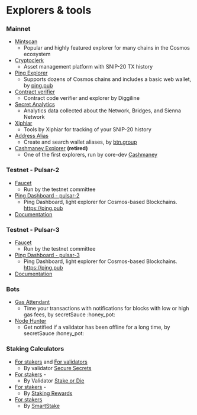 # Explorers & tools

### Mainnet

* [Mintscan](https://www.mintscan.io/secret)
  * Popular and highly featured explorer for many chains in the Cosmos ecosystem
* [Cryptoclerk](https://www.cryptoclerk.xyz/introduction)
  * Asset management platform with SNIP-20 TX history
* [Ping Explorer](https://ping.pub/secret)
  * Supports dozens of Cosmos chains and includes a basic web wallet, by [ping.pub](https://ping.pub/)
* [Contract verifier](https://github.com/digiline-io/secret-contract-verifier)
  * Contract code verifier and explorer by Diggiline
* [Secret Analytics](https://secretanalytics.xyz/)
  * Analytics data collected about the Network, Bridges, and Sienna Network
* [Xiphiar](https://scrthost.xiphiar.com/)
  * Tools by Xiphiar for tracking of your SNIP-20 history
* [Address Alias](https://btn.group/secret\_network/address\_alias)
  * Create and search wallet aliases, by [btn.group](https://www.btn.group)
* [Cashmaney Explorer](https://explorer.cashmaney.com) **(retired)**
  * One of the first explorers, run by core-dev [Cashmaney](https://twitter.com/Cashmaney3/)

### Testnet - Pulsar-2

* [Faucet](https://faucet.pulsar.scrttestnet.com/)
  * Run by the testnet committee
* [Ping Dashboard - pulsar-2](https://testnet.ping.pub/secret/)
  * Ping Dashboard, light explorer for Cosmos-based Blockchains. https://ping.pub
* [Documentation](../../infrastructure/node-runners/testnet/)

### Testnet - Pulsar-3

* [Faucet](https://faucet-ui-pulsar3.vercel.app/)
  * Run by the testnet committee
* [Ping Dashboard - pulsar-3](https://explorer-pulsar3.vercel.app)
  * Ping Dashboard, light explorer for Cosmos-based Blockchains. https://ping.pub
* [Documentation](../../infrastructure/node-runners/testnet/)

### Bots

* [Gas Attendant](https://t.me/SCRT\_GasAttendant\_bot)
  * Time your transactions with notifications for blocks with low or high gas fees, by secretSauce :honey\_pot:
* [Node Hunter](https://t.me/SCRT\_Node\_Hunter\_bot)
  * Get notified if a validator has been offline for a long time, by secretSauce :honey\_pot:

### Staking Calculators

* [For stakers](https://www.securesecrets.org/stakingcalculator) and [For validators](https://www.securesecrets.org/validatorcalculator)
  * By validator [Secure Secrets](https://www.securesecrets.org)
* [For stakers](https://stakeordie.com/rewards-calculator) -
  * By Validator [Stake or Die](https://stakeordie.com/)
* [For stakers](https://www.stakingrewards.com/earn/secret-network) -
  * By [Staking Rewards](https://www.stakingrewards.com)
* [For stakers](https://secret.smartstake.io/calc)
  * By [SmartStake](https://smartstake.io/)

